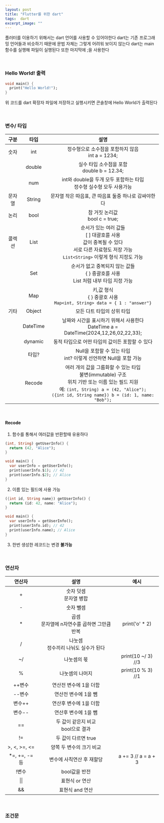 ```yaml
---
layout: post
title: "Flutter를 위한 dart"
tags:  dart
excerpt_image: ""
---
```


플러터를 이용하기 위해서는 dart 언어를 사용할 수 있어야한다 dart는 기존 프로그래밍 언어들과 비슷하기 때문에 문법 자체는 그렇게 어려워 보이지 않는다 dart는 main 함수를 실행해 파일이 실행된다 또한 마지막에 ;을 사용한다

&nbsp;

### Hello World! 출력

``` dart
void main() {
  print("Hello World!");
}
```

위 코드를 dart 확장자 파일에 저장하고 실행시키면 콘솔창에 Hello World가 출력된다

&nbsp;

### 변수/ 타입

|  구분  |   타입   |                             설명                             |
| :----: | :------: | :----------------------------------------------------------: |
|  숫자  |   int    |     정수형으로 소수점을 포함하지 않음<br />int a = 1234;     |
|        |  double  |        실수 타입 소수점을 포함<br />double b = 12.34;        |
|        |   num    | int와 double을 두개 모두 포함하는 타입 <br />정수형 실수형 모두 사용가능 |
| 문자열 |  String  |     문자열 작은 따음표, 큰 따음표 둘중 하나로 감싸야한다     |
|  논리  |   bool   |              참 거짓 논리값<br />bool c = true;              |
| 콜렉션 |   List   | 순서가 있는 여러 값들<br />[ ] 대괄호를 사용<br />값이 중복될 수 있다<br />서로 다른 자료형도 저장 가능<br />`List<String>` 이렇게 형식 지정도 가능 |
|        |   Set    | 순서가 없고 중복되지 않는 값들<br />{ } 중괄호를 사용<br />List 처럼 내부 타입 지정 가능 |
|        |   Map    | 키,값 형식<br />{ } 중괄호 사용<br />`Map<int, String> data = { 1 : "answer"}` |
|  기타  |  Object  |                  모든 다트 타입의 상위 타입                  |
|        | DateTime | 날짜와 시간을 표시하기 위해서 사용한다<br />DateTime a = DateTime(2024,12,26,02,22,33); |
|        | dynamic  |       동적 타입으로 어떤 타입의 값이든 포함할 수 있다        |
|        |  타입?   | Null을 포함할 수 있는 타입<br />int? 이렇게 선언하면 Null을 포함 가능 |
|        |  Recode  | 여러 개의 값을 그룹화할 수 있는 타입<br />불변(immutable) 구조<br />위치 기반 또는 이름 있는 필드 지원<br />예: `(int, String) a = (42, "Alice");`<br />`({int id, String name}) b = (id: 1, name: "Bob");` |

&nbsp;

#### Recode

1. 함수를 통해서 여러값을 반환할때 유용하다 

``` dart
(int, String) getUserInfo() {
  return (42, "Alice");
}

void main() {
  var userInfo = getUserInfo();
  print(userInfo.$1); // 42
  print(userInfo.$2); // Alice
}
```

2. 이름 있는 필드에 사용 가능 

``` dart
({int id, String name}) getUserInfo() {
  return (id: 42, name: "Alice");
}

void main() {
  var userInfo = getUserInfo();
  print(userInfo.id); // 42
  print(userInfo.name); // Alice
}
```

3. 한번 생성한 레코드는 변경 **불가능**

&nbsp;

### 연산자

|    연산자    |                      설명                       |        예시         |
| :----------: | :---------------------------------------------: | :-----------------: |
|      +       |           숫자 덧셈<br />문자열 병합            |                     |
|      -       |                    숫자 뺄셈                    |                     |
|      *       | 곱셈<br />문자열에 n자연수를 곱하면 그만큼 반복 |   print('o' * 2)    |
|      /       |     나눗셈<br />정수끼리 나눠도 실수가 된다     |                     |
|      ~/      |                   나눗셈의 몫                   | print(10 ~/ 3) //3  |
|      %       |                 나눗셈의 나머지                 |  print(10 % 3) //1  |
|    ++변수    |             연산전 변수에 1을 더함              |                     |
|    --변수    |              연산전 변수에 1을 뺌               |                     |
|    변수++    |             연산후 변수에 1을 더함              |                     |
|    변수--    |              연산후 변수에 1을 뺌               |                     |
|      ==      |     두 값이 같은지 비교<br />bool으로 결과      |                     |
|      !=      |               두 값이 다르면 true               |                     |
| >, <, >=, <= |            양쪽 두 변수의 크기 비교             |                     |
| *=, +=, -=등 |            변수에 사칙연산 후 재할당            | a += 3 // a = a + 3 |
|    !변수     |                  bool값을 반전                  |                     |
|     \|\|     |                 표현식 or 연산                  |                     |
|      &&      |                 표현식 and 연산                 |                     |

&nbsp;

### 조건문

